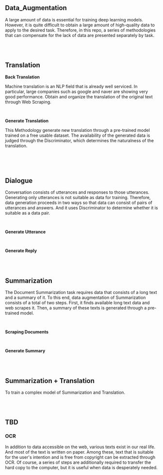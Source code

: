 ## Data_Augmentation
A large amount of data is essential for training deep learning models. However, it is quite difficult to obtain a large amount of high-quality data to apply to the desired task. Therefore, in this repo, a series of methodologies that can compensate for the lack of data are presented separately by task.

<br>
<br>

## Translation

**Back Translation**

Machine translation is an NLP field that is already well serviced. In particular, large companies such as google and naver are showing very good performance. Obtain and organize the translation of the original text through Web Scraping.

<br>

**Generate Translation**

This Methodology generate new translation through a pre-trained model trained on a free usable dataset. The availability of the generated data is judged through the Discriminator, which determines the naturalness of the translation.

<br>

<br>
<br>

## Dialogue
Conversation consists of utterances and responses to those utterances. Generating only utterances is not suitable as data for training. Therefore, data generation proceeds in two ways so that data can consist of pairs of utterances and answers. And it uses Discriminator to determine whether it is suitable as a data pair.

<br>

**Generate Utterance**

<br>

**Generate Reply**


<br>
<br>


## Summarization
The Document Summarization task requires data that consists of a long text and a summary of it. To this end, data augmentation of Summarization consists of a total of two steps. First, it finds available long text data and web scrapes it. Then, a summary of these texts is generated through a pre-trained model.

<br>

**Scraping Documents**

<br>

**Generate Summary**

<br>
<br>

## Summarization + Translation
To train a complex model of Summarization and Translation.

<br>
<br>

## TBD
### OCR
In addition to data accessible on the web, various texts exist in our real life. And most of the text is written on paper. Among these, text that is suitable for the user's intention and is free from copyright can be extracted through OCR. Of course, a series of steps are additionally required to transfer the hard copy to the computer, but it is useful when data is desperately needed.


